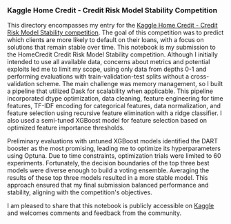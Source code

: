 ### Kaggle Home Credit - Credit Risk Model Stability Competition
This directory encompasses my entry for the [Kaggle Home Credit - Credit Risk Model Stability competition](https://www.kaggle.com/competitions/home-credit-credit-risk-model-stability). The goal of this competition was to predict which clients are more likely to default on their loans, with a focus on solutions that remain stable over time. This notebook is my submission to the HomeCredit Credit Risk Model Stability competition. Although I initially intended to use all available data, concerns about metrics and potential exploits led me to limit my scope, using only data from depths 0-1 and performing evaluations with train-validation-test splits without a cross-validation scheme. The main challenge was memory management, so I built a pipeline that utilized Dask for scalability when applicable. This pipeline incorporated dtype optimization, data cleaning, feature engineering for time features, TF-IDF encoding for categorical features, data normalization, and feature selection using recursive feature elimination with a ridge classifier. I also used a semi-tuned XGBoost model for feature selection based on optimized feature importance thresholds.

Preliminary evaluations with untuned XGBoost models identified the DART booster as the most promising, leading me to optimize its hyperparameters using Optuna. Due to time constraints, optimization trials were limited to 60 experiments. Fortunately, the decision boundaries of the top three best models were diverse enough to build a voting ensemble. Averaging the results of these top three models resulted in a more stable model. This approach ensured that my final submission balanced performance and stability, aligning with the competition's objectives.

I am pleased to share that this notebook is publicly accessible on [Kaggle](https://www.kaggle.com/code/pelinkeskin/homecredit-dask-xgboost-optuna) and welcomes comments and feedback from the community.
